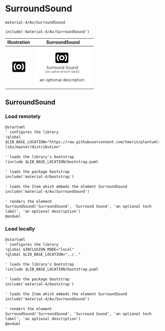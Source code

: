 # SurroundSound


```text
material-4/Av/SurroundSound
```

```text
include('material-4/Av/SurroundSound')
```



| Illustration | SurroundSound |
| :---: | :---: |
| ![illustration for Illustration](../../material-4/Av/SurroundSound.png) | ![illustration for SurroundSound](../../material-4/Av/SurroundSound.Local.png) |




## SurroundSound

### Load remotely
```plantuml
@startuml
' configures the library
!global $LIB_BASE_LOCATION="https://raw.githubusercontent.com/tmorin/plantuml-libs/master/distribution"

' loads the library's bootstrap
!include $LIB_BASE_LOCATION/bootstrap.puml

' loads the package bootstrap
include('material-4/bootstrap')

' loads the Item which embeds the element SurroundSound
include('material-4/Av/SurroundSound')

' renders the element
SurroundSound('SurroundSound', 'Surround Sound', 'an optional tech label', 'an optional description')
@enduml
```

### Load locally
```plantuml
@startuml
' configures the library
!global $INCLUSION_MODE="local"
!global $LIB_BASE_LOCATION="../.."

' loads the library's bootstrap
!include $LIB_BASE_LOCATION/bootstrap.puml

' loads the package bootstrap
include('material-4/bootstrap')

' loads the Item which embeds the element SurroundSound
include('material-4/Av/SurroundSound')

' renders the element
SurroundSound('SurroundSound', 'Surround Sound', 'an optional tech label', 'an optional description')
@enduml
```

